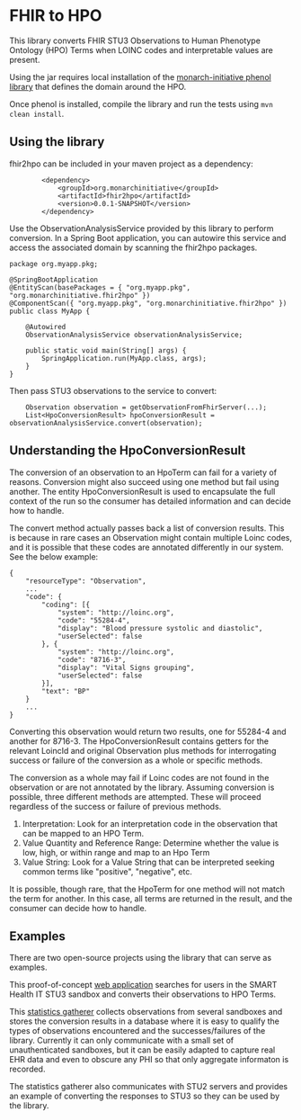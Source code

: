 # FHIR to HPO

This library converts FHIR STU3 Observations to Human Phenotype Ontology (HPO) Terms when LOINC codes and interpretable values are present.

Using the jar requires local installation of the [monarch-initiative phenol library](https://github.com/monarch-initiative/phenol) that defines the domain around the HPO. 

Once phenol is installed, compile the library and run the tests using `mvn clean install`.

## Using the library

fhir2hpo can be included in your maven project as a dependency:

```
		<dependency>
			<groupId>org.monarchinitiative</groupId>
			<artifactId>fhir2hpo</artifactId>
			<version>0.0.1-SNAPSHOT</version>
		</dependency>
```

Use the ObservationAnalysisService provided by this library to perform conversion. In a Spring Boot application, you can autowire this service and access the associated domain by scanning the fhir2hpo packages.

```
package org.myapp.pkg;

@SpringBootApplication
@EntityScan(basePackages = { "org.myapp.pkg", "org.monarchinitiative.fhir2hpo" })
@ComponentScan({ "org.myapp.pkg", "org.monarchinitiative.fhir2hpo" })
public class MyApp {

	@Autowired
	ObservationAnalysisService observationAnalysisService;

	public static void main(String[] args) {
		SpringApplication.run(MyApp.class, args);
	}
}
```

Then pass STU3 observations to the service to convert:

```
	Observation observation = getObservationFromFhirServer(...);
	List<HpoConversionResult> hpoConversionResult = observationAnalysisService.convert(observation);
```

## Understanding the HpoConversionResult

The conversion of an observation to an HpoTerm can fail for a variety of reasons. Conversion might also succeed using one method but fail using another. The entity HpoConversionResult is used to encapsulate the full context of the run so the consumer has detailed information and can decide how to handle.

The convert method actually passes back a list of conversion results. This is because in rare cases an Observation might contain multiple Loinc codes, and it is possible that these codes are annotated differently in our system. See the below example:

```
{
	"resourceType": "Observation",
	...
	"code": {
		"coding": [{
			"system": "http://loinc.org",
			"code": "55284-4",
			"display": "Blood pressure systolic and diastolic",
			"userSelected": false
		}, {
			"system": "http://loinc.org",
			"code": "8716-3",
			"display": "Vital Signs grouping",
			"userSelected": false
		}],
		"text": "BP"
	}
	...
}
```

Converting this observation would return two results, one for 55284-4 and another for 8716-3. The HpoConversionResult contains getters for the relevant LoincId and original Observation plus methods for interrogating success or failure of the conversion as a whole or specific methods.

The conversion as a whole may fail if Loinc codes are not found in the observation or are not annotated by the library. Assuming conversion is possible, three different methods are attempted. These will proceed regardless of the success or failure of previous methods.

1. Interpretation: Look for an interpretation code in the observation that can be mapped to an HPO Term.
2. Value Quantity and Reference Range: Determine whether the value is low, high, or within range and map to an Hpo Term
3. Value String: Look for a Value String that can be interpreted seeking common terms like "positive", "negative", etc.

It is possible, though rare, that the HpoTerm for one method will not match the term for another. In this case, all terms are returned in the result, and the consumer can decide how to handle.

## Examples

There are two open-source projects using the library that can serve as examples.

This proof-of-concept [web application](https://github.com/OCTRI/poc-hpo-on-fhir) searches for users in the SMART Health IT STU3 sandbox and converts their observations to HPO Terms.

This [statistics gatherer](https://github.com/OCTRI/f2hstats) collects observations from several sandboxes and stores the conversion results in a database where it is easy to qualify the types of observations encountered and the successes/failures of the library. Currently it can only communicate with a small set of unauthenticated sandboxes, but it can be easily adapted to capture real EHR data and even to obscure any PHI so that only aggregate informaton is recorded.

The statistics gatherer also communicates with STU2 servers and provides an example of converting the responses to STU3 so they can be used by the library.